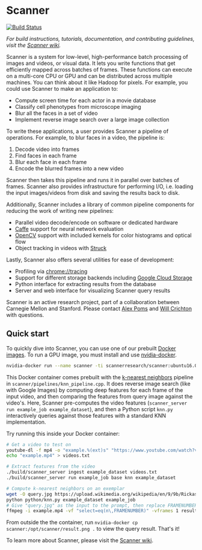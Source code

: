 # Scanner #
[![Build Status](https://travis-ci.com/scanner-research/scanner.svg?token=3riCqXaXCxyYqpsVk2yv&branch=master)](https://travis-ci.com/scanner-research/scanner)

_For build instructions, tutorials, documentation, and contributing guidelines, visit the [Scanner wiki](https://github.com/scanner-research/scanner/wiki)._

Scanner is a system for low-level, high-performance batch processing of images and videos, or visual data. It lets you write functions that get efficiently mapped across batches of frames. These functions can execute on a multi-core CPU or GPU and can be distributed across multiple machines. You can think about it like Hadoop for pixels. For example, you could use Scanner to make an application to:

* Compute screen time for each actor in a movie database
* Classify cell phenotypes from microscope imaging
* Blur all the faces in a set of video
* Implement reverse image search over a large image collection

To write these applications, a user provides Scanner a pipeline of operations. For example, to blur faces in a video, the pipeline is:

1. Decode video into frames
2. Find faces in each frame
3. Blur each face in each frame
4. Encode the blurred frames into a new video

Scanner then takes this pipeline and runs it in parallel over batches of frames. Scanner also provides infrastructure for performing I/O, i.e. loading the input images/videos from disk and saving the results back to disk.

Additionally, Scanner includes a library of common pipeline components for reducing the work of writing new pipelines:

* Parallel video decode/encode on software or dedicated hardware
* [Caffe](https://github.com/bvlc/caffe) support for neural network evaluation
* [OpenCV](https://github.com/opencv/opencv) support with included kernels for color histograms and optical flow
* Object tracking in videos with [Struck](https://github.com/samhare/struck)

Lastly, Scanner also offers several utilities for ease of development:

* Profiling via [chrome://tracing](https://www.chromium.org/developers/how-tos/trace-event-profiling-tool)
* Support for different storage backends including [Google Cloud Storage](https://cloud.google.com/storage/)
* Python interface for extracting results from the database
* Server and web interface for visualizing Scanner query results

Scanner is an active research project, part of a collaboration between Carnegie Mellon and Stanford. Please contact [Alex Poms](https://github.com/apoms) and [Will Crichton](https://github.com/willcrichton) with questions.

## Quick start ##

To quickly dive into Scanner, you can use one of our prebuilt [Docker images](https://hub.docker.com/r/scannerresearch/scanner). To run a GPU image, you must install and use [nvidia-docker](https://github.com/NVIDIA/nvidia-docker).

```bash
nvidia-docker run --name scanner -ti scannerresearch/scanner:ubuntu16.04-cuda8.0-cv3.1.0 /bin/bash
```

This Docker container comes prebuilt with the [k-nearest neighbors](https://en.wikipedia.org/wiki/K-nearest_neighbors_algorithm) pipeline in `scanner/pipelines/knn_pipeline.cpp`. It does reverse image search (like with Google Images) by computing deep features for each frame of the input video, and then comparing the features from query image against the video's. Here, Scanner pre-computes the video features (`scanner_server run example_job example_dataset`), and then a Python script `knn.py` interactively queries against those features with a standard KNN implementation.

Try running this inside your Docker container:

```bash
# Get a video to test on
youtube-dl -f mp4 -o "example.%(ext)s" "https://www.youtube.com/watch?v=dQw4w9WgXcQ"
echo "example.mp4" > videos.txt

# Extract features from the video
./build/scanner_server ingest example_dataset videos.txt
./build/scanner_server run example_job base knn example_dataset

# Compute k-nearest neighbors on an exemplar
wget -O query.jpg https://upload.wikimedia.org/wikipedia/en/9/9b/Rickastleyposter.jpg
python python/knn.py example_dataset example_job
# Give "query.jpg" as the input to the prompt, then replace FRAMENUMBER below with one of the frame numbers
ffmpeg -i example.mp4 -vf "select=eq(n\,FRAMENUMBER)" -vframes 1 result.png
```

From outside the the container, run `nvidia-docker cp scanner:/opt/scanner/result.png .` to view the query result. That's it!

To learn more about Scanner, please visit the [Scanner wiki](https://github.com/scanner-research/scanner/wiki).
